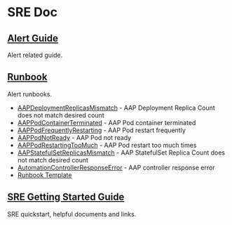 # SRE Doc

## [Alert Guide](./alert-guide)

Alert related guide.

## [Runbook](./runbook)

Alert runbooks.

- [AAPDeploymentReplicasMismatch](./runbook/AAPDeploymentReplicasMismatch.md) - AAP Deployment Replica Count does not match desired count
- [AAPPodContainerTerminated](./runbook/AAPPodContainerTerminated.md) - AAP Pod container terminated
- [AAPPodFrequentlyRestarting](./runbook/AAPPodFrequentlyRestarting.md) - AAP Pod restart frequently
- [AAPPodNotReady](./runbook/AAPPodNotReady.md) - AAP Pod not ready
- [AAPPodRestartingTooMuch](./runbook/AAPPodRestartingTooMuch.md) -  AAP Pod restart too much times
- [AAPStatefulSetReplicasMismatch](./runbook/AAPStatefulSetReplicasMismatch.md) - AAP StatefulSet Replica Count does not match desired count
- [AutomationControllerResponseError](./runbook/AutomationControllerResponseError.md) - AAP controller response error
- [Runbook Template](./runbook/runbook-template.md)

## [SRE Getting Started Guide](https://docs.google.com/document/d/1xk3xaAD7Un89Pg9qEnhXQhqhGwQmzfjA2Cy5MXfZV8g/edit#heading=h.6t0482971ime)

SRE quickstart, helpful documents and links.
